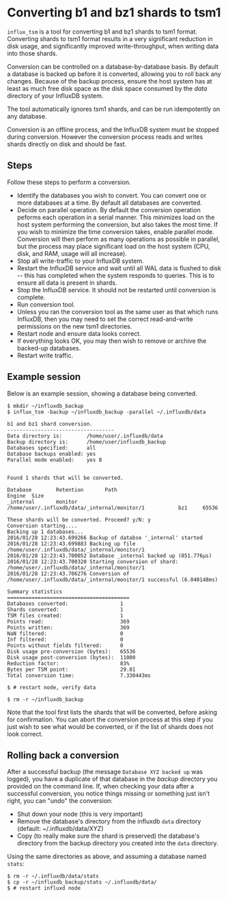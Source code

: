 # Converting b1 and bz1 shards to tsm1
`influx_tsm` is a tool for converting b1 and bz1 shards to tsm1 format. Converting shards to tsm1 format results in a very significant reduction in disk usage, and significantly improved write-throughput, when writing data into those shards.

Conversion can be controlled on a database-by-database basis. By default a database is backed up before it is converted, allowing you to roll back any changes. Because of the backup process, ensure the host system has at least as much free disk space as the disk space consumed by the _data_ directory of your InfluxDB system.

The tool automatically ignores tsm1 shards, and can be run idempotently on any database.

Conversion is an offline process, and the InfluxDB system must be stopped during conversion. However the conversion process reads and writes shards directly on disk and should be fast.

## Steps
Follow these steps to perform a conversion.

* Identify the databases you wish to convert. You can convert one or more databases at a time. By default all databases are converted.
* Decide on parallel operation. By default the conversion operation peforms each operation in a serial manner. This minimizes load on the host system performing the conversion, but also takes the most time. If you wish to minimize the time conversion takes, enable parallel mode. Conversion will then perform as many operations as possible in parallel, but the process may place significant load on the host system (CPU, disk, and RAM, usage will all increase).
* Stop all write-traffic to your InfluxDB system.
* Restart the InfluxDB service and wait until all WAL data is flushed to disk -- this has completed when the system responds to queries. This is to ensure all data is present in shards.
* Stop the InfluxDB service. It should not be restarted until conversion is complete.
* Run conversion tool.
* Unless you ran the conversion tool as the same user as that which runs InfluxDB, then you may need to set the correct read-and-write permissions on the new tsm1 directories.
* Restart node and ensure data looks correct.
* If everything looks OK, you may then wish to remove or archive the backed-up databases.
* Restart write traffic.

## Example session
Below is an example session, showing a database being converted.

```
$ mkdir ~/influxdb_backup
$ influx_tsm -backup ~/influxdb_backup -parallel ~/.influxdb/data

b1 and bz1 shard conversion.
-----------------------------------
Data directory is:        /home/user/.influxdb/data
Backup directory is:      /home/user/influxdb_backup
Databases specified:      all
Database backups enabled: yes
Parallel mode enabled:    yes 8


Found 1 shards that will be converted.

Database        Retention       Path                                                    Engine  Size
_internal       monitor         /home/user/.influxdb/data/_internal/monitor/1           bz1     65536

These shards will be converted. Proceed? y/N: y
Conversion starting....
Backing up 1 databases...
2016/01/28 12:23:43.699266 Backup of databse '_internal' started
2016/01/28 12:23:43.699883 Backing up file /home/user/.influxdb/data/_internal/monitor/1
2016/01/28 12:23:43.700052 Database _internal backed up (851.776µs)
2016/01/28 12:23:43.700320 Starting conversion of shard: /home/user/.influxdb/data/_internal/monitor/1
2016/01/28 12:23:43.706276 Conversion of /home/user/.influxdb/data/_internal/monitor/1 successful (6.040148ms)

Summary statistics
========================================
Databases converted:                 1
Shards converted:                    1
TSM files created:                   1
Points read:                         369
Points written:                      369
NaN filtered:                        0
Inf filtered:                        0
Points without fields filtered:      0
Disk usage pre-conversion (bytes):   65536
Disk usage post-conversion (bytes):  11000
Reduction factor:                    83%
Bytes per TSM point:                 29.81
Total conversion time:               7.330443ms

$ # restart node, verify data

$ rm -r ~/influxdb_backup
```

Note that the tool first lists the shards that will be converted, before asking for confirmation. You can abort the conversion process at this step if you just wish to see what would be converted, or if the list of shards does not look correct.

## Rolling back a conversion
After a successful backup (the message `Database XYZ backed up` was logged), you have a duplicate of that database in the _backup_ directory you provided on the command line. If, when checking your data after a successful conversion, you notice things missing or something just isn't right, you can "undo"  the conversion:

- Shut down your node (this is very important)
- Remove the database's directory from the influxdb `data` directory (default: ~/.influxdb/data/XYZ)
- Copy (to really make sure the shard is preserved) the database's directory from the backup directory you created into the `data` directory.

Using the same directories as above, and assuming a database named `stats`:
```
$ rm -r ~/.influxdb/data/stats
$ cp -r ~/influxdb_backup/stats ~/.influxdb/data/
$ # restart influxd node
```
